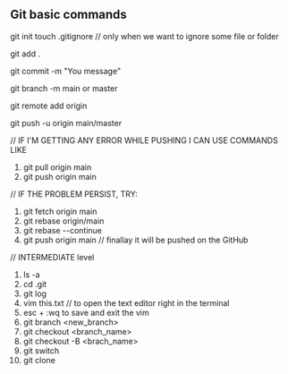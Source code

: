 ## Git basic commands

git init
touch .gitignore // only when we want to ignore some file or folder

git add .

git commit -m "You message"

git branch -m main or master

git remote add origin <link-here>

git push -u origin main/master


// IF I'M GETTING ANY ERROR WHILE PUSHING I CAN USE COMMANDS LIKE

1. git pull origin main
2. git push origin main

// IF THE PROBLEM PERSIST, TRY:

1. git fetch origin main
2. git rebase origin/main
3. git rebase --continue
4. git push origin main // finallay it will be pushed on the GitHub




// INTERMEDIATE level

1. ls -a
2. cd .git
3. git log
4. vim this.txt // to open the text editor right in the terminal
5. esc + :wq to save and exit the vim
6. git branch <new_branch>
7. git checkout <branch_name>
8. git checkout -B <brach_name>
9. git switch <branch>
10. git clone <url>
